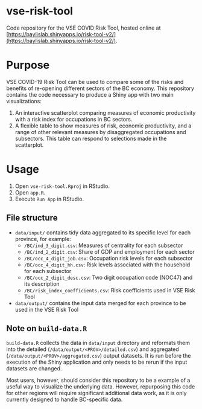 # vse-risk-tool
Code repository for the VSE COVID Risk Tool, hosted online at [https://baylislab.shinyapps.io/risk-tool-v2/](https://baylislab.shinyapps.io/risk-tool-v2/).

# Purpose

VSE COVID-19 Risk Tool can be used to compare some of the risks and benefits of re-opening different sectors of the BC economy. This repository contains the code necessary to produce a Shiny app with two main visualizations:
  1. An interactive scatterplot comparing measures of economic productivity with a risk index for occupations in BC sectors.
  2. A flexible table to show measures of risk, economic productivity, and a range of other relevant measures by disaggregated occupations and subsectors. This table can respond to selections made in the scatterplot.

# Usage

1. Open `vse-risk-tool.Rproj` in RStudio.
2. Open `app.R`.
3. Execute `Run App` in RStudio.

## File structure

- `data/input/` contains tidy data aggregated to its specific level for each province, for example:
  - `/BC/ind_3_digit.csv`: Measures of centrality for each subsector
  - `/BC/ind_2_digit.csv`: Share of GDP and employment for each sector
  - `/BC/occ_4_digit_job.csv`: Occupation risk levels for each subsector
  - `/BC/occ_4_digit_hh.csv`: Risk levels associated with the household for each subsector
  - `/BC/occ_2_digit_desc.csv`: Two digit occupation code (NOC47) and its description
  - `/BC/risk_index_coefficients.csv`: Risk coefficients used in VSE Risk Tool
- `data/output/` contains the input data merged for each province to be used in the VSE Risk Tool

## Note on `build-data.R`

`build-data.R` collects the data in `data/input` directory and reformats them into the detailed (`/data/output/<PROV>/detailed.csv`) and aggregated (`/data/output/<PROV>/aggregated.csv`) output datasets. It is run before the execution of the Shiny application and only needs to be rerun if the input datasets are changed.

Most users, however, should consider this repository to be a example of a useful way to visualize the underlying data. However, repurposing this code for other regions will require significant additional data work, as it is only currently designed to handle BC-specific data.

